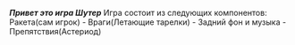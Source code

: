 _**Привет это игра Шутер**_
Игра состоит из следующих компонентов:
Ракета(сам игрок)
     - Враги(Летающие тарелки)
     - Задний фон и музыка
     - Препятствия(Астериод)
